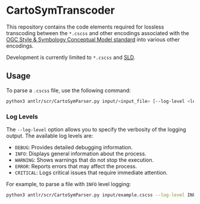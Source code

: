 # CartoSymTranscoder

This repository contains the code elements required for lossless transcoding between the `*.cscss` and other encodings associated with the [OGC Style & Symbology Conceptual Model standard](https://github.com/opengeospatial/styles-and-symbology) into various other encodings.

Development is currently limited to `*.cscss` and [SLD](https://www.ogc.org/standard/sld/).

## Usage

To parse a `.cscss` file, use the following command:

```bash
python3 antlr/scr/CartoSymParser.py input/<input_file> [--log-level <level>]
```

### Log Levels

The `--log-level` option allows you to specify the verbosity of the logging output. The available log levels are:

- `DEBUG`: Provides detailed debugging information.
- `INFO`: Displays general information about the process.
- `WARNING`: Shows warnings that do not stop the execution.
- `ERROR`: Reports errors that may affect the process.
- `CRITICAL`: Logs critical issues that require immediate attention.

For example, to parse a file with `INFO` level logging:

```bash
python3 antlr/scr/CartoSymParser.py input/example.cscss --log-level INFO
```